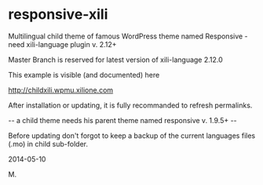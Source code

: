 responsive-xili
===============

Multilingual child theme of famous WordPress theme named Responsive - need xili-language plugin v. 2.12+


Master Branch is reserved for latest version of xili-language 2.12.0

This example is visible (and documented) here

http://childxili.wpmu.xilione.com

After installation or updating, it is fully recommanded to refresh permalinks.

-- a child theme needs his parent theme named responsive v. 1.9.5+ --

Before updating don't forgot to keep a backup of the current languages files (.mo) in child sub-folder.

2014-05-10

M.
